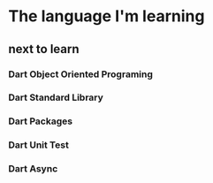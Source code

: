 <h1>The language I'm learning</h1>
<h2>next to learn</h2>
<h3>Dart Object Oriented Programing</h3>
<h3>Dart Standard Library</h3>
<h3>Dart Packages</h3>
<h3>Dart Unit Test</h3>
<h3>Dart Async</h3>
